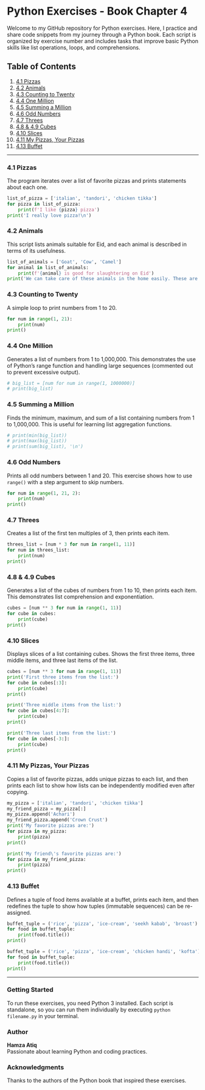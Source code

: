 
# Python Exercises - Book Chapter 4

Welcome to my GitHub repository for Python exercises. Here, I practice and share code snippets from my journey through a Python book. Each script is organized by exercise number and includes tasks that improve basic Python skills like list operations, loops, and comprehensions.

## Table of Contents
1. [4.1 Pizzas](#41-pizzas)
2. [4.2 Animals](#42-animals)
3. [4.3 Counting to Twenty](#43-counting-to-twenty)
4. [4.4 One Million](#44-one-million)
5. [4.5 Summing a Million](#45-summing-a-million)
6. [4.6 Odd Numbers](#46-odd-numbers)
7. [4.7 Threes](#47-threes)
8. [4.8 & 4.9 Cubes](#48--49-cubes--cube-comprehension)
9. [4.10 Slices](#410-slices)
10. [4.11 My Pizzas, Your Pizzas](#411-my-pizzas-your-pizzas)
11. [4.13 Buffet](#413-buffet)

---

### 4.1 Pizzas
The program iterates over a list of favorite pizzas and prints statements about each one.

```python
list_of_pizza = ['italian', 'tandori', 'chicken tikka']
for pizza in list_of_pizza:
    print(f'I like {pizza} pizza')
print('I really love pizza!\n')
```

### 4.2 Animals
This script lists animals suitable for Eid, and each animal is described in terms of its usefulness.

```python
list_of_animals = ['Goat', 'Cow', 'Camel']
for animal in list_of_animals:
    print(f'{animal} is good for slaughtering on Eid')
print('We can take care of these animals in the home easily. These are not wild animals.\n')
```

### 4.3 Counting to Twenty
A simple loop to print numbers from 1 to 20.

```python
for num in range(1, 21):
    print(num)
print()
```

### 4.4 One Million
Generates a list of numbers from 1 to 1,000,000. This demonstrates the use of Python’s range function and handling large sequences (commented out to prevent excessive output).

```python
# big_list = [num for num in range(1, 1000000)]
# print(big_list)
```

### 4.5 Summing a Million
Finds the minimum, maximum, and sum of a list containing numbers from 1 to 1,000,000. This is useful for learning list aggregation functions.

```python
# print(min(big_list))
# print(max(big_list))
# print(sum(big_list), '\n')
```

### 4.6 Odd Numbers
Prints all odd numbers between 1 and 20. This exercise shows how to use `range()` with a step argument to skip numbers.

```python
for num in range(1, 21, 2):
    print(num)
print()
```

### 4.7 Threes
Creates a list of the first ten multiples of 3, then prints each item.

```python
threes_list = [num * 3 for num in range(1, 11)]
for num in threes_list:
    print(num)
print()
```

### 4.8 & 4.9 Cubes
Generates a list of the cubes of numbers from 1 to 10, then prints each item. This demonstrates list comprehension and exponentiation.

```python
cubes = [num ** 3 for num in range(1, 11)]
for cube in cubes:
    print(cube)
print()
```

### 4.10 Slices
Displays slices of a list containing cubes. Shows the first three items, three middle items, and three last items of the list.

```python
cubes = [num ** 3 for num in range(1, 11)]
print('First three items from the list:')
for cube in cubes[:3]:
    print(cube)
print()

print('Three middle items from the list:')
for cube in cubes[4:7]:
    print(cube)
print()

print('Three last items from the list:')
for cube in cubes[-3:]:
    print(cube)
print()
```

### 4.11 My Pizzas, Your Pizzas
Copies a list of favorite pizzas, adds unique pizzas to each list, and then prints each list to show how lists can be independently modified even after copying.

```python
my_pizza = ['italian', 'tandori', 'chicken tikka']
my_friend_pizza = my_pizza[:]
my_pizza.append('Achari')
my_friend_pizza.append('Crown Crust')
print('My favorite pizzas are:')
for pizza in my_pizza:
    print(pizza)
print()

print('My friend\'s favorite pizzas are:')
for pizza in my_friend_pizza:
    print(pizza)
print()
```

### 4.13 Buffet
Defines a tuple of food items available at a buffet, prints each item, and then redefines the tuple to show how tuples (immutable sequences) can be re-assigned.

```python
buffet_tuple = ('rice', 'pizza', 'ice-cream', 'seekh kabab', 'broast')
for food in buffet_tuple:
    print(food.title())
print()

buffet_tuple = ('rice', 'pizza', 'ice-cream', 'chicken handi', 'kofta')
for food in buffet_tuple:
    print(food.title())
print()
```

---

### Getting Started
To run these exercises, you need Python 3 installed. Each script is standalone, so you can run them individually by executing `python filename.py` in your terminal.

### Author
**Hamza Atiq**  
Passionate about learning Python and coding practices.

### Acknowledgments
Thanks to the authors of the Python book that inspired these exercises.

